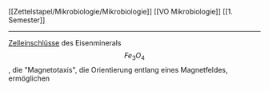 [[Zettelstapel/Mikrobiologie/Mikrobiologie]] [[VO Mikrobiologie]] [[1. Semester]]

---

[Zelleinschlüsse](Biologie-Bachelor/Mikrobiologie/Prokaryoten/Bakterien/Zelleinschlüsse.md) des Eisenminerals $$ Fe_3O_4 $$, die "Magnetotaxis", die Orientierung entlang eines Magnetfeldes, ermöglichen